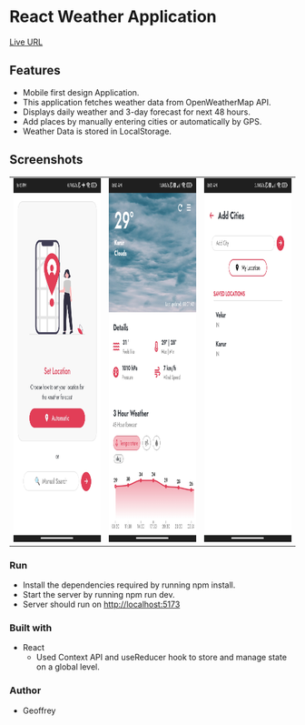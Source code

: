 # React Weather Application

[Live URL](https://acgeoffrey.github.io/react-weather/)

## Features

- Mobile first design Application.
- This application fetches weather data from OpenWeatherMap API.
- Displays daily weather and 3-day forecast for next 48 hours.
- Add places by manually entering cities or automatically by GPS.
- Weather Data is stored in LocalStorage.

## Screenshots

<table>
  <tr>
    <td> <img src="./public/images/screenshots/ss1.jpg"  alt="1" width = 360px height = 640px ></td>
    <td> <img src="./public/images/screenshots/ss2.jpg"  alt="1" width = 360px height = 640px ></td>
    <td> <img src="./public/images/screenshots/ss3.jpg"  alt="1" width = 360px height = 640px ></td>

   </tr> 
   <!-- <tr>
   <td> <img src="./public/images/screenshots/ss3.jpg"  alt="1" width = 360px height = 640px ></td></tr>    -->
</table>

### Run

- Install the dependencies required by running npm install.
- Start the server by running npm run dev.
- Server should run on [http://localhost:5173](http://localhost:5173/)

### Built with

- React
  - Used Context API and useReducer hook to store and manage state on a global level.

### Author

- Geoffrey
